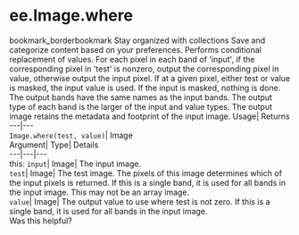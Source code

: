  
#  ee.Image.where 
bookmark_borderbookmark Stay organized with collections  Save and categorize content based on your preferences.
Performs conditional replacement of values. 
For each pixel in each band of 'input', if the corresponding pixel in 'test' is nonzero, output the corresponding pixel in value, otherwise output the input pixel.
If at a given pixel, either test or value is masked, the input value is used. If the input is masked, nothing is done.
The output bands have the same names as the input bands. The output type of each band is the larger of the input and value types. The output image retains the metadata and footprint of the input image.
Usage| Returns  
---|---  
`Image.where(test, value)`| Image  
Argument| Type| Details  
---|---|---  
this: `input`| Image| The input image.  
`test`| Image| The test image. The pixels of this image determines which of the input pixels is returned. If this is a single band, it is used for all bands in the input image. This may not be an array image.  
`value`| Image| The output value to use where test is not zero. If this is a single band, it is used for all bands in the input image.  
Was this helpful?
